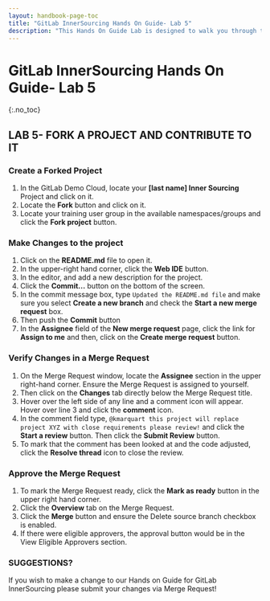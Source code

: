 ```yaml
---
layout: handbook-page-toc
title: "GitLab InnerSourcing Hands On Guide- Lab 5"
description: "This Hands On Guide Lab is designed to walk you through the lab exercises used in the GitLab InnerSourcing course."
---
```

# GitLab InnerSourcing Hands On Guide- Lab 5
{:.no_toc}

## LAB 5- FORK A PROJECT AND CONTRIBUTE TO IT
### Create a Forked Project
1. In the GitLab Demo Cloud, locate your **[last name] Inner Sourcing** Project and click on it.  
2. Locate the **Fork** button and click on it. 
3. Locate your training user group in the available namespaces/groups and click the **Fork project** button.

### Make Changes to the project
1. Click on the **README.md** file to open it.
2. In the upper-right hand corner, click the **Web IDE** button.
3. In the editor, and add a new description for the project. 
4. Click the **Commit...** button on the bottom of the screen. 
5. In the commit message box, type `Updated the README.md file` and make sure you select **Create a new branch** and check the **Start a new merge request** box.
6. Then push the **Commit** button
7. In the **Assignee** field of the **New merge request** page, click the link for **Assign to me** and then, click on the **Create merge request** button.

### Verify Changes in a Merge Request
1. On the Merge Request window, locate the **Assignee** section in the upper right-hand corner. Ensure the Merge Request is assigned to yourself. 
2. Then click on the **Changes** tab directly below the Merge Request title.  
3. Hover over the left side of any line and a comment icon will appear. Hover over line 3 and click the **comment** icon. 
4. In the comment field type, `@kmarquart this project will replace project XYZ with close requirements please review!` and click the **Start a review** button. Then click the **Submit Review** button.
5. To mark that the comment has been looked at and the code adjusted, click the **Resolve thread** icon to close the review.  

### Approve the Merge Request
1. To mark the Merge Request ready, click the **Mark as ready** button in the upper right hand corner.  
2. Click the **Overview** tab on the Merge Request.  
3. Click the **Merge** button and ensure the Delete source branch checkbox is enabled. 
4. If there were eligible approvers, the approval button would be in the View Eligible Approvers section.  


### SUGGESTIONS?

If you wish to make a change to our Hands on Guide for GitLab InnerSourcing please submit your changes via Merge Request!
